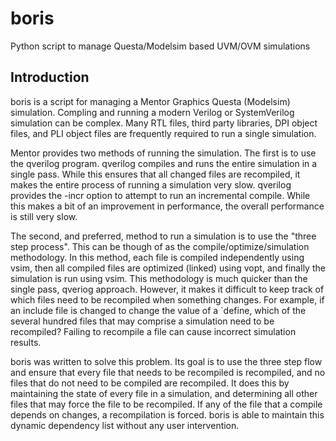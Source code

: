 boris
=====

Python script to manage Questa/Modelsim based UVM/OVM simulations

Introduction
------------

boris is a script for managing a Mentor Graphics Questa (Modelsim)
simulation. Compling and running a modern Verilog or SystemVerilog
simulation can be complex. Many RTL files, third party libraries, DPI
object files, and PLI object files are frequently required to run a
single simulation.

Mentor provides two methods of running the simulation. The first is to
use the qverilog program. qverilog compiles and runs the entire
simulation in a single pass. While this ensures that all changed files
are recompiled, it makes the entire process of running a simulation
very slow. qverilog provides the -incr option to attempt to run an
incremental compile. While this makes a bit of an improvement in
performance, the overall performance is still very slow.

The second, and preferred, method to run a simulation is to use the
"three step process". This can be though of as the
compile/optimize/simulation methodology. In this method, each file is
compiled independently using vsim, then all compiled files are
optimized (linked) using vopt, and finally the simulation is run using
vsim. This methodology is much quicker than the single pass, qveriog
approach. However, it makes it difficult to keep track of which files
need to be recompiled when something changes. For example, if an
include file is changed to change the value of a `define, which of the
several hundred files that may comprise a simulation need to be
recompiled? Failing to recompile a file can cause incorrect simulation
results.

boris was written to solve this problem. Its goal is to use the three
step flow and ensure that every file that needs to be recompiled is
recompiled, and no files that do not need to be compiled are
recompiled. It does this by maintaining the state of every file in a
simulation, and determining all other files that may force the file to
be recompiled. If any of the file that a compile depends on changes, a
recompilation is forced. boris is able to maintain this dynamic
dependency list without any user intervention.
